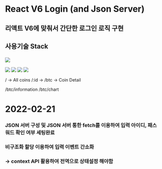 # React V6 Login (and Json Server)
## 리액트 V6에 맞춰서 간단한 로그인 로직 구현


## 사용기술 Stack
### <img src="https://img.shields.io/badge/React-61DAFB?style=flat-square&logo=React&logoColor=white"/> 
<img src="https://img.shields.io/badge/TypeScript-3178C6?style=flat-square&logo=TypeScript&logoColor=white"/> <img src="https://img.shields.io/badge/ReactQuery-FF4154?style=flat-square&logo=ReactQuery&logoColor=white"/> <img src="https://img.shields.io/badge/ReactRouter-CA4245?style=flat-square&logo=ReactRouter&logoColor=white"/> <img src="https://img.shields.io/badge/JavaScript-F7DF1E?style=flat-square&logo=JavaScript&logoColor=white"/>

/ -> All coins
/:id -> /btc -> Coin Detail

/btc/information
/btc/chart

# 2022-02-21 
### JSON 서버 구성 및 JSON 서버 통한 fetch를 이용하여 입력 아이디, 패스워드 확인 여부 세팅완료
### 비구조화 할당 이용하여 입력 이벤트 간소화
### -> context API 활용하여 전역으로 상태설정 해야함
